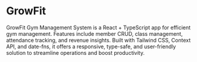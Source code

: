 # GrowFit
 GrowFit Gym Management System is a React + TypeScript app for efficient gym management. Features include member CRUD, class management, attendance tracking, and revenue insights. Built with Tailwind CSS, Context API, and date-fns, it offers a responsive, type-safe, and user-friendly solution to streamline operations and boost productivity.
